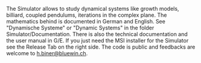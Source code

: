The Simulator allows to study dynamical systems
like growth models, billiard, coupled pendulums,
iterations in the complex plane.
The mathematics behind is documented in German
and English. See "Dynamische Systeme" or "Dynamic Systems"
in the folder Simulator/Documentation. 
There is also the technical documentation
and the user manual in G/E.
If you just need the MSI installer for the Simulator
see the Release Tab on the right side.
The code is public and feedbacks are welcome to
h.biner@bluewin.ch.
